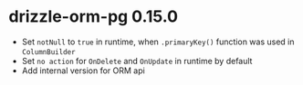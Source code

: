 # drizzle-orm-pg 0.15.0

- Set `notNull` to `true` in runtime, when `.primaryKey()` function was used in `ColumnBuilder`
- Set `no action` for `OnDelete` and `OnUpdate` in runtime by default
- Add internal version for ORM api